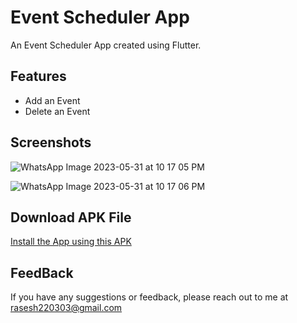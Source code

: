 # Event Scheduler App
An Event Scheduler App created using Flutter.

## Features

- Add an Event
- Delete an Event

## Screenshots

![WhatsApp Image 2023-05-31 at 10 17 05 PM](https://github.com/Rasesh-Srivastava/Event_Scheduler/assets/116264587/edad0371-a1d7-45c8-8a16-39313f700b83)

![WhatsApp Image 2023-05-31 at 10 17 06 PM](https://github.com/Rasesh-Srivastava/Event_Scheduler/assets/116264587/fe937e46-ef77-4cd0-8bd4-c8d821bea9da)

## Download APK File

[Install the App using this APK](https://drive.google.com/file/d/1JH92mytH8eFcDrgG9b52Ne-lP4QlZI5G/view?usp=sharing)

## FeedBack

If you have any suggestions or feedback, please reach out to me at rasesh220303@gmail.com
